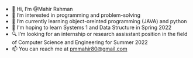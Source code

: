 - 👋 Hi, I’m @Mahir Rahman
- 👀 I’m interested in programming and problem-solving
- 🌱 I’m currently learning object-oreinted programming (JAVA) and python
- 📘 I'm hoping to learn Systems 1 and Data Structure in Spring 2022
- 🔍 I’m looking for an internship or research assisstant position in the field of Computer Science and Engineering for Summer 2022
- 📫 You can reach me at pmmahir80@gmail.com 

<!---
Cinereous2001/Cinereous2001 is a ✨ special ✨ repository because its `README.md` (this file) appears on your GitHub profile.
You can click the Preview link to take a look at your changes.
--->
